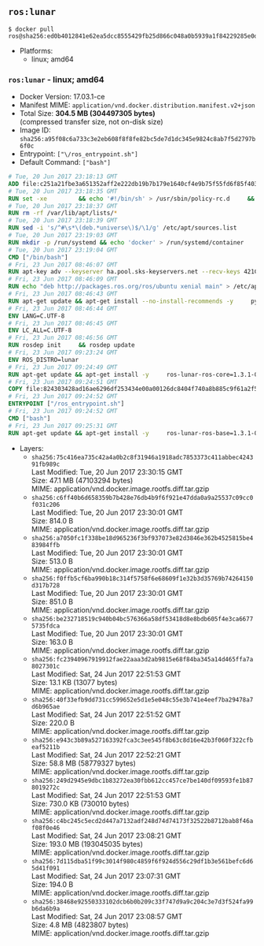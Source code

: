 ## `ros:lunar`

```console
$ docker pull ros@sha256:ed0b4012841e62ea5dcc8555429fb25d866c048a0b5939a1f84229285e0d7b51
```

-	Platforms:
	-	linux; amd64

### `ros:lunar` - linux; amd64

-	Docker Version: 17.03.1-ce
-	Manifest MIME: `application/vnd.docker.distribution.manifest.v2+json`
-	Total Size: **304.5 MB (304497305 bytes)**  
	(compressed transfer size, not on-disk size)
-	Image ID: `sha256:a95f08c6a733c3e2eb608f8f8fe82bc5de7d1dc345e9824c8ab7f5d2797b6f0c`
-	Entrypoint: `["\/ros_entrypoint.sh"]`
-	Default Command: `["bash"]`

```dockerfile
# Tue, 20 Jun 2017 23:18:13 GMT
ADD file:c251a21fbe3a651352aff2e222db19b7b179e1640cf4e9b75f55fd6f85f40366 in / 
# Tue, 20 Jun 2017 23:18:35 GMT
RUN set -xe 		&& echo '#!/bin/sh' > /usr/sbin/policy-rc.d 	&& echo 'exit 101' >> /usr/sbin/policy-rc.d 	&& chmod +x /usr/sbin/policy-rc.d 		&& dpkg-divert --local --rename --add /sbin/initctl 	&& cp -a /usr/sbin/policy-rc.d /sbin/initctl 	&& sed -i 's/^exit.*/exit 0/' /sbin/initctl 		&& echo 'force-unsafe-io' > /etc/dpkg/dpkg.cfg.d/docker-apt-speedup 		&& echo 'DPkg::Post-Invoke { "rm -f /var/cache/apt/archives/*.deb /var/cache/apt/archives/partial/*.deb /var/cache/apt/*.bin || true"; };' > /etc/apt/apt.conf.d/docker-clean 	&& echo 'APT::Update::Post-Invoke { "rm -f /var/cache/apt/archives/*.deb /var/cache/apt/archives/partial/*.deb /var/cache/apt/*.bin || true"; };' >> /etc/apt/apt.conf.d/docker-clean 	&& echo 'Dir::Cache::pkgcache ""; Dir::Cache::srcpkgcache "";' >> /etc/apt/apt.conf.d/docker-clean 		&& echo 'Acquire::Languages "none";' > /etc/apt/apt.conf.d/docker-no-languages 		&& echo 'Acquire::GzipIndexes "true"; Acquire::CompressionTypes::Order:: "gz";' > /etc/apt/apt.conf.d/docker-gzip-indexes 		&& echo 'Apt::AutoRemove::SuggestsImportant "false";' > /etc/apt/apt.conf.d/docker-autoremove-suggests
# Tue, 20 Jun 2017 23:18:37 GMT
RUN rm -rf /var/lib/apt/lists/*
# Tue, 20 Jun 2017 23:18:39 GMT
RUN sed -i 's/^#\s*\(deb.*universe\)$/\1/g' /etc/apt/sources.list
# Tue, 20 Jun 2017 23:19:03 GMT
RUN mkdir -p /run/systemd && echo 'docker' > /run/systemd/container
# Tue, 20 Jun 2017 23:19:04 GMT
CMD ["/bin/bash"]
# Fri, 23 Jun 2017 08:46:07 GMT
RUN apt-key adv --keyserver ha.pool.sks-keyservers.net --recv-keys 421C365BD9FF1F717815A3895523BAEEB01FA116
# Fri, 23 Jun 2017 08:46:09 GMT
RUN echo "deb http://packages.ros.org/ros/ubuntu xenial main" > /etc/apt/sources.list.d/ros-latest.list
# Fri, 23 Jun 2017 08:46:43 GMT
RUN apt-get update && apt-get install --no-install-recommends -y     python-rosdep     python-rosinstall     python-vcstools     && rm -rf /var/lib/apt/lists/*
# Fri, 23 Jun 2017 08:46:44 GMT
ENV LANG=C.UTF-8
# Fri, 23 Jun 2017 08:46:45 GMT
ENV LC_ALL=C.UTF-8
# Fri, 23 Jun 2017 08:46:56 GMT
RUN rosdep init     && rosdep update
# Fri, 23 Jun 2017 09:23:24 GMT
ENV ROS_DISTRO=lunar
# Fri, 23 Jun 2017 09:24:49 GMT
RUN apt-get update && apt-get install -y     ros-lunar-ros-core=1.3.1-0*     && rm -rf /var/lib/apt/lists/*
# Fri, 23 Jun 2017 09:24:51 GMT
COPY file:824303428ad16ae6296df253434e00a00126dc8404f740a8b885c9f61a2f5fcb in / 
# Fri, 23 Jun 2017 09:24:52 GMT
ENTRYPOINT ["/ros_entrypoint.sh"]
# Fri, 23 Jun 2017 09:24:52 GMT
CMD ["bash"]
# Fri, 23 Jun 2017 09:25:31 GMT
RUN apt-get update && apt-get install -y     ros-lunar-ros-base=1.3.1-0*     && rm -rf /var/lib/apt/lists/*
```

-	Layers:
	-	`sha256:75c416ea735c42a4a0b2c8f31946a1918adc7853373c411abbec424391fb989c`  
		Last Modified: Tue, 20 Jun 2017 23:30:15 GMT  
		Size: 47.1 MB (47103294 bytes)  
		MIME: application/vnd.docker.image.rootfs.diff.tar.gzip
	-	`sha256:c6ff40b6d658359b7b428e76db4b9f6f921e47dda0a9a25537c09cc0f031c206`  
		Last Modified: Tue, 20 Jun 2017 23:30:01 GMT  
		Size: 814.0 B  
		MIME: application/vnd.docker.image.rootfs.diff.tar.gzip
	-	`sha256:a7050fc1f338be18d965236f3bf937073e82d3846e362b4525815be483984ffb`  
		Last Modified: Tue, 20 Jun 2017 23:30:01 GMT  
		Size: 513.0 B  
		MIME: application/vnd.docker.image.rootfs.diff.tar.gzip
	-	`sha256:f0ffb5cf6ba990b18c314f5758f6e68609f1e32b3d35769b74264150d317b728`  
		Last Modified: Tue, 20 Jun 2017 23:30:01 GMT  
		Size: 851.0 B  
		MIME: application/vnd.docker.image.rootfs.diff.tar.gzip
	-	`sha256:be232718519c940b04bc576366a58df53418d8e8bdb605f4e3ca66775735fdca`  
		Last Modified: Tue, 20 Jun 2017 23:30:01 GMT  
		Size: 163.0 B  
		MIME: application/vnd.docker.image.rootfs.diff.tar.gzip
	-	`sha256:fc23940967919912fae22aaa3d2ab9815e68f84ba345a14d465ffa7a8027301c`  
		Last Modified: Sat, 24 Jun 2017 22:51:53 GMT  
		Size: 13.1 KB (13077 bytes)  
		MIME: application/vnd.docker.image.rootfs.diff.tar.gzip
	-	`sha256:40f33efb9dd731cc599652e5d1e5e048c55e3b741e4eef7ba29478a7d6b965ae`  
		Last Modified: Sat, 24 Jun 2017 22:51:52 GMT  
		Size: 220.0 B  
		MIME: application/vnd.docker.image.rootfs.diff.tar.gzip
	-	`sha256:e943c3b89a527163392fca3c3ee545f8b63c8d16e42b3f060f322cfbeaf5211b`  
		Last Modified: Sat, 24 Jun 2017 22:52:21 GMT  
		Size: 58.8 MB (58779327 bytes)  
		MIME: application/vnd.docker.image.rootfs.diff.tar.gzip
	-	`sha256:249d2945e9dbc1b83272ea30fbb612cc457ce7be140df09593fe1b878019272c`  
		Last Modified: Sat, 24 Jun 2017 22:51:53 GMT  
		Size: 730.0 KB (730010 bytes)  
		MIME: application/vnd.docker.image.rootfs.diff.tar.gzip
	-	`sha256:c4bc245c5ecd2d447a7132adf248d74d74173f32522b8712bab8f46af08f0e46`  
		Last Modified: Sat, 24 Jun 2017 23:08:21 GMT  
		Size: 193.0 MB (193045035 bytes)  
		MIME: application/vnd.docker.image.rootfs.diff.tar.gzip
	-	`sha256:7d115dba51f99c3014f980c4859f6f924d556c29df1b3e561befc6d65d41f091`  
		Last Modified: Sat, 24 Jun 2017 23:07:31 GMT  
		Size: 194.0 B  
		MIME: application/vnd.docker.image.rootfs.diff.tar.gzip
	-	`sha256:38468e92550333102dcb6b0b209c33f747d9a9c204c3e7d3f524fa99b6da6b9a`  
		Last Modified: Sat, 24 Jun 2017 23:08:57 GMT  
		Size: 4.8 MB (4823807 bytes)  
		MIME: application/vnd.docker.image.rootfs.diff.tar.gzip

